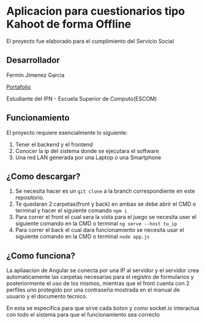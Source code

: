 # Aplicacion para cuestionarios tipo Kahoot de forma Offline

El proyecto fue elaborado para el cumplimiento del Servicio Social

## Desarrollador

Fermin Jimenez Garcia

[Portafolio](https://notausername0.github.io/Portafolio/)

Estudiante del IPN - Escuela Superior de Computo(ESCOM)

## Funcionamiento

El proyecto requiere esencialmente lo siguiente:

1. Tener el backend y el frontend
2. Conocer la ip del sistema donde se ejecutara el software
3. Una red LAN generada por una Laptop o una Smartphone

## ¿Como descargar?

1. Se necesita hacer es un `git clone` a la branch correspondiente en este repositorio.
2. Te quedaran 2 carpetas(front y back) en ambas se debe abrir el CMD o terminal y hacer el siguiente comando `npm i`
3. Para correr el front el cual sera la vista para el juego se necesita user el siguiente comando en la CMD o terminal `ng serve --host tu_ip`
4. Para correr el back el cual dara funcionamiento se necesita usar el siguiente comando en la CMD o terminal `node app.js`

## ¿Como funciona?

La apliaacion de Angular se conecta por una IP al servidor y el servidor crea automaticamente las carpetas necesarias para el registro de formularios y posteriormente el uso de los mismos, mientras que el front cuenta con 2 perfiles uno protegido por una contraseña mostrada en el manual de usuario y el documento tecnico.

En esta se especifica para que sirve cada boton y como socket.io interactua con todo el sistema para que el funcionamiento sea correcto
